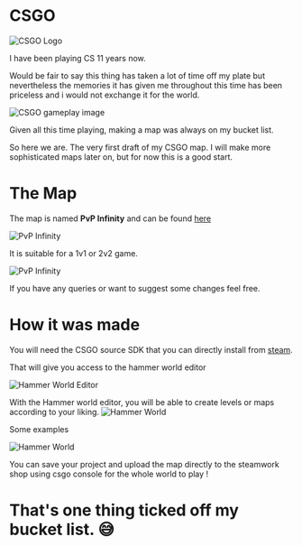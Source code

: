 # CSGO
![CSGO Logo](https://cdn.cloudflare.steamstatic.com/steam/apps/730/header.jpg?t=1641233427 "CSGO")

I have been playing CS 11 years now. 

Would be fair to say this thing has taken a lot of time off my plate but nevertheless the memories it has given me throughout this time has been priceless and i would not exchange it for the world.

![CSGO gameplay image](https://steamuserimages-a.akamaihd.net/ugc/89346593455943948/3F90104486AECBB3E221E76506383BC76706E754/?imw=5000&imh=5000&ima=fit&impolicy=Letterbox&imcolor=%23000000&letterbox=false "CSGO")


Given all this time playing, making a map was always on my bucket list. 

So here we are. The very first draft of my CSGO map. I will make more sophisticated maps later on, but for now this is a good start.

# The Map
The map is named **PvP Infinity** and can be found [here](https://steamcommunity.com/sharedfiles/filedetails/?id=2851552237)

![PvP Infinity](https://steamuserimages-a.akamaihd.net/ugc/1761490593340902855/B476C72F808A2DA9D0D0A428048B913926240BE0/?imw=5000&imh=5000&ima=fit&impolicy=Letterbox&imcolor=#000000&letterbox=false "PvP Infinity")

It is suitable for a 1v1 or 2v2 game.

![PvP Infinity](https://steamuserimages-a.akamaihd.net/ugc/1761490593340899137/0E9B7C918E1A8AFFC9DF8671AF09C06E131A2C20/?imw=5000&imh=5000&ima=fit&impolicy=Letterbox&imcolor=%23000000&letterbox=false "PvP Infinity")

If you have any queries or want to suggest some changes feel free. 

# How it was made
You will need the CSGO source SDK that you can directly install from [steam](https://developer.valvesoftware.com/wiki/Counter-Strike:_Global_Offensive_Authoring_Tools). 

That will give you access to the hammer world editor

![Hammer World Editor](https://developer.valvesoftware.com/w/images/7/7e/CSGO_Authoring_Tools.jpg "Hammer World Editor")

With the Hammer world editor, you will be able to create levels or maps according to your liking.
![Hammer World](https://i.ytimg.com/vi/_MvGPRlCM70/maxresdefault.jpg "Hammer World")

Some examples

![Hammer World](https://www.worldofleveldesign.com/categories/csgo-tutorials/images/025-csgo-quicktips-part1-09.jpg "Hammer World")

You can save your project and upload the map directly to the steamwork shop using csgo console for the whole world to play ! 

# That's one thing ticked off my bucket list. 😅
